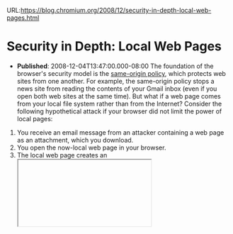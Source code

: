 URL:https://blog.chromium.org/2008/12/security-in-depth-local-web-pages.html
# Security in Depth: Local Web Pages
- **Published**: 2008-12-04T13:47:00.000-08:00
The foundation of the browser's security model is the [same-origin policy](https://developer.mozilla.org/En/Same_origin_policy_for_JavaScript), which protects web sites from one another. For example, the same-origin policy stops a news site from reading the contents of your Gmail inbox (even if you open both web sites at the same time). But what if a web page comes from your local file system rather than from the Internet? Consider the following hypothetical attack if your browser did not limit the power of local pages:

1. You receive an email message from an attacker containing a web page as an attachment, which you download.
2. You open the now-local web page in your browser.
3. The local web page creates an <iframe> whose source is https://mail.google.com/mail/.
4. Because you are logged in to Gmail, the frame loads the messages in your inbox.
5. The local web page reads the contents of the frame by using JavaScript to access frames[0].document.documentElement.innerHTML. (An Internet web page would not be able to perform this step because it would come from a non-Gmail origin; the same-origin policy would cause the read to fail.)
6. The local web page places the contents of your inbox into a <textarea> and submits the data via a form POST to the attacker's web server. Now the attacker has your inbox, which may be useful for spamming or identify theft.

There is nothing Gmail can do to defend itself from this attack. Accordingly, browsers prevent it by making various steps in the above scenario difficult or impossible. To design the best security policy for Google Chrome, we examined the security policies of a number of popular web browsers.

* Safari 3.2. Local web pages in Safari 3.2 are powerful because they can read the contents of any web site (step 5 above succeeds). Safari protects its users by making it difficult for a web page from the Internet to navigate the browser to a local file (step 2 becomes harder). For example, if you click a hyperlink to a local file, Safari won't render the local web page. You have to manually type the file's URL into the location bar or otherwise open the file.
* Internet Explorer 7. Like Safari 3.2, Internet Explorer 7 lets local web pages read arbitrary web sites, and stops web sites from providing hyperlinks to local files. Internet Explorer further mitigates local-file based attacks by stopping local web pages from running JavaScript by default (causing step 5 to fail). Internet Explorer lets users override this restriction by providing a yellow "infobar" that re-enables JavaScript.
* Opera 9.6. Instead of letting local web pages read every web site, Opera 9.6 limits local web pages to reading pages in the local file system (step 5 fails because the <iframe>'s source is non-local). This policy mitigates the most serious attacks, but letting local web pages read local data can still be dangerous if your file system itself contains sensitive information. For example, if you prepare your tax return using your computer, your file system might contain last year's tax return. An attacker could use an attack like the one above to obtain this data.
* Firefox 3. Like Opera, Firefox 3 blocks local web pages from reading Internet pages. Firefox further restricts a local web page to reading only files in the same directory, or a subdirectory. If you view a local web page stored in, say, a "Downloaded Files" directory, it won't be able to read files in "My Documents." Unfortunately, if the local web page is itself located in "My Documents", the page will be able to read your (possibly sensitive) documents.

When we designed Google Chrome's security policy for local web pages, we chose a design similar to that used by Opera. Google Chrome prevents users from clicking Internet-based hyperlinks to local web pages and blocks local web pages from reading the contents of arbitrary web sites. We chose not to disable JavaScript with an "infobar" override (like Internet Explorer) because most users do not understand the security implications of re-enabling JavaScript and simply re-enable it to make pages work correctly; even those that do understand frequently wish to override the warning, e.g. to develop web pages locally.

There is more to the security of local web pages than simply picking an access policy. A sizable number of users have more than one browser installed on their machine. In protecting our users, we also consider "blended" threats that involve more than one browser. For example, you might download a web page in Google Chrome and later open that page in Internet Explorer. To help secure this case, we attach the "[mark of the web](http://msdn.microsoft.com/en-us/library/ms537628%28VS.85%29.aspx)" to downloaded web pages. Internet Explorer then treats these pages as if they were on an "unknown" Internet site, which means they can run JavaScript but cannot access the local file system or pages on other Internet sites.

Other blended threats are also possible. Consider a user who uses Google Chrome but has Safari set as his or her default browser. When the user downloads a web page with Google Chrome, the page appears in the download tray at the bottom of the browser window. If the user clicks on the downloaded file, Google Chrome will launch the user's default browser (in this case Safari), and Safari will let the page read any web page, bypassing Safari's protections against step 2 in our hypothetical attack. Although this scenario is also possible in other browsers, downloading a file in those browsers requires more steps, making the vector less appealing to attackers. To mitigate this threat, we recently changed Google Chrome to require the user's confirmation when downloading web pages, just as we do for executable files.

In the future, we hope to further restrict the privileges of local web pages. We are considering several proposals, including implementing directory-based restrictions (similar to Firefox 3), or preventing local web pages from sending sensitive information back to Internet sites (blocking step 6 above), as proposed by Maciej Stachowiak of the WebKit project. Ultimately, we'd like to see all the browser vendors converge on a uniform, secure policy for local web pages.

Posted by Adam Barth, Software Engineer